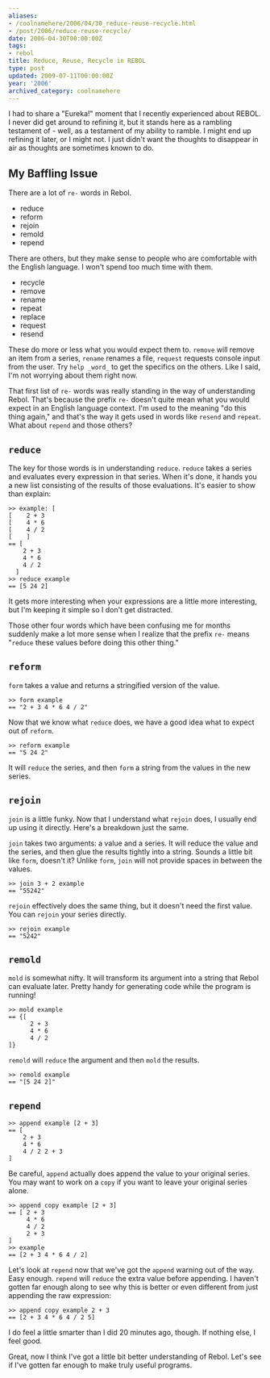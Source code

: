 ```yaml
---
aliases:
- /coolnamehere/2006/04/30_reduce-reuse-recycle.html
- /post/2006/reduce-reuse-recycle/
date: 2006-04-30T00:00:00Z
tags:
- rebol
title: Reduce, Reuse, Recycle in REBOL
type: post
updated: 2009-07-11T00:00:00Z
year: '2006'
archived_category: coolnamehere
---
```

I had to share a "Eureka!" moment that I recently experienced about REBOL. I 
never did get around to refining it, but it stands here as a rambling 
testament of - well, as a testament of my ability to ramble.  I might end up 
refining it later, or I might not. I just didn't want the thoughts to 
disappear in air as thoughts are sometimes known to do.
<!-- TEASER_END -->

## My Baffling Issue

There are a lot of `re-` words in Rebol.

* reduce
* reform
* rejoin
* remold
* repend

There are others, but they make sense to people who are comfortable with the 
English language. I won't spend too much time with them.

* recycle
* remove
* rename
* repeat
* replace
* request
* resend

These do more or less what you would expect them to. `remove` will remove an 
item from a series, `rename` renames a file, `request` requests console input 
from the user. Try `help _word_` to get the specifics on the others. Like I 
said, I'm not worrying about them right now.

That first list of `re-` words was really standing in the way of understanding 
Rebol. That's because the prefix `re-` doesn't quite mean what you would 
expect in an English language context. I'm used to the meaning "do this thing 
again," and that's the way it gets used in words like `resend` and `repeat`. 
What about `repend` and those others?

## `reduce`

The key for those words is in understanding `reduce`. `reduce` takes a series 
and evaluates every expression in that series. When it's done, it hands you a 
new list consisting of the results of those evaluations. It's easier to show 
than explain:

    >> example: [
    [    2 + 3
    [    4 * 6
    [    4 / 2
    [    ]
    == [
        2 + 3
        4 * 6
        4 / 2
      ]
    >> reduce example
    == [5 24 2]

It gets more interesting when your expressions are a little more interesting, 
but I'm keeping it simple so I don't get distracted.

Those other four words which have been confusing me for months suddenly make a 
lot more sense when I realize that the prefix `re-` means "`reduce` these 
values before doing this other thing."

## `reform`

`form` takes a value and returns a stringified version of the value.

    >> form example
    == "2 + 3 4 * 6 4 / 2"

Now that we know what `reduce` does, we have a good idea what to expect out of `reform`.

    >> reform example
    == "5 24 2"

It will `reduce` the series, and then `form` a string from the values in the 
new series.

## `rejoin`

`join` is a little funky. Now that I understand what `rejoin` does, I usually 
end up using it directly. Here's a breakdown just the same.

`join` takes two arguments: a value and a series. It will reduce the value and 
the series, and then glue the results tightly into a string. Sounds a little 
bit like `form`, doesn't it? Unlike `form`, `join` will not provide spaces in 
between the values.

    >> join 3 + 2 example
    == "55242"

`rejoin` effectively does the same thing, but it doesn't need the first value. 
You can `rejoin` your series directly.

    >> rejoin example
    == "5242"

## `remold`

`mold` is somewhat nifty. It will transform its argument into a string that 
Rebol can evaluate later. Pretty handy for generating code while the program
is running!

    >> mold example
    == {[
          2 + 3
          4 * 6
          4 / 2
    ]}

`remold` will `reduce` the argument and then `mold` the results.

    >> remold example
    == "[5 24 2]"

## `repend`

    >> append example [2 + 3]
    == [
        2 + 3
        4 * 6
        4 / 2 2 + 3
    ]

Be careful, `append` actually does append the value to your original series. 
You may want to work on a `copy` if you want to leave your original series alone.

    >> append copy example [2 + 3]
    == [ 2 + 3 
         4 * 6 
         4 / 2 
         2 + 3
    ]
    >> example
    == [2 + 3 4 * 6 4 / 2]

Let's look at `repend` now that we've got the `append` warning out of the way. 
Easy enough. `repend` will `reduce` the extra value before appending. I 
haven't gotten far enough along to see why this is better or even different 
from just appending the raw expression:

    >> append copy example 2 + 3
    == [2 + 3 4 * 6 4 / 2 5]

I do feel a little smarter than I did 20 minutes ago, though. If nothing else, 
I feel good.

Great, now I think I've got a little bit better understanding of Rebol. Let's 
see if I've gotten far enough to make truly useful programs.


